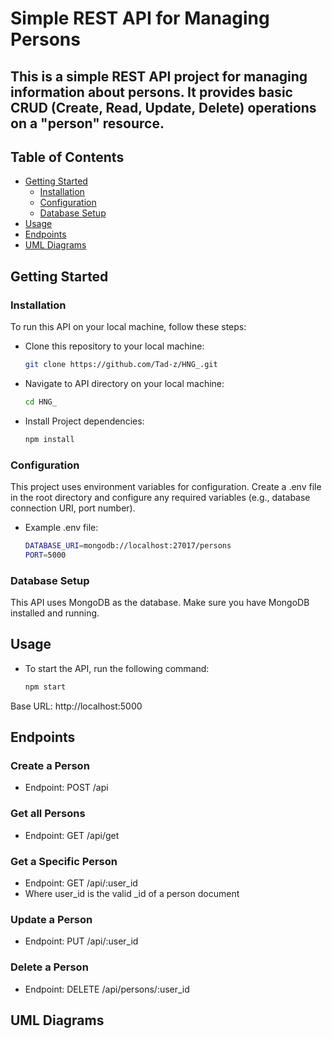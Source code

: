 # Simple REST API for Managing Persons

## This is a simple REST API project for managing information about persons. It provides basic CRUD (Create, Read, Update, Delete) operations on a "person" resource.

## Table of Contents

- [Getting Started](#getting-started)
  - [Installation](#installation)
  - [Configuration](#configuration)
  - [Database Setup](#database-setup)
- [Usage](#usage)
- [Endpoints](#endpoints)
- [UML Diagrams](#uml-diagrams)

## Getting Started

### Installation

To run this API on your local machine, follow these steps:

- Clone this repository to your local machine:

  ```bash
  git clone https://github.com/Tad-z/HNG_.git

  ```

- Navigate to API directory on your local machine:

  ```bash
  cd HNG_

  ```

- Install Project dependencies:
  ```bash
  npm install
  ```

### Configuration

This project uses environment variables for configuration. Create a .env file in the root directory and configure any required variables (e.g., database connection URI, port number).

- Example .env file:
  ```bash
  DATABASE_URI=mongodb://localhost:27017/persons
  PORT=5000
  ```

### Database Setup

This API uses MongoDB as the database. Make sure you have MongoDB installed and running.

## Usage

- To start the API, run the following command:
  ```bash
  npm start
  ```

Base URL: http://localhost:5000

## Endpoints

### Create a Person
- Endpoint: POST /api

### Get all Persons
- Endpoint: GET /api/get

### Get a Specific Person
- Endpoint: GET /api/:user_id
- Where user_id is the valid _id of a person document

### Update a Person
- Endpoint: PUT /api/:user_id

### Delete a Person
- Endpoint: DELETE /api/persons/:user_id

## UML Diagrams
<Link to diagrams>




